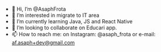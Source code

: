 - 👋 Hi, I’m @AsaphFrota
- 👀 I’m interested in migrate to IT area
- 🌱 I’m currently learning Java, JS and React Native
- 💞️ I’m looking to collaborate on Educari app.
- 📫 How to reach me: on Instagram: @asaph_frota or e-mail: af.asaph+dev@gmail.com

<!---
AsaphFrota/AsaphFrota is a ✨ special ✨ repository because its `README.md` (this file) appears on your GitHub profile.
You can click the Preview link to take a look at your changes.
--->
